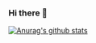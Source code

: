 ### Hi there 👋

[![Anurag's github stats](https://github-readme-stats.vercel.app/api?username=lucasbrafer)](https://github.com/anuraghazra/github-readme-stats)

<!--
**lucasbrafer/lucasbrafer** is a ✨ _special_ ✨ repository because its `README.md` (this file) appears on your GitHub profile.

Here are some ideas to get you started:

- 🔭 I’m currently working on ...
- 🌱 I’m currently learning ...
- 👯 I’m looking to collaborate on ...
- 🤔 I’m looking for help with ...
- 💬 Ask me about ...
- 📫 How to reach me: ...
- 😄 Pronouns: ...
- ⚡ Fun fact: ...
-->

